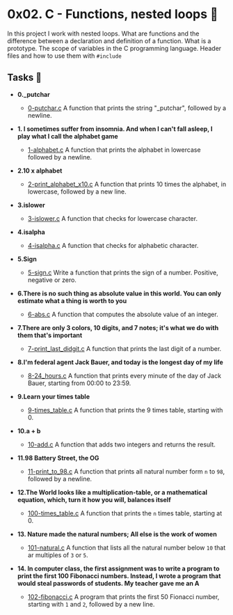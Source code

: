 # 0x02. C - Functions, nested loops :repeat:

In this project I work with nested loops. What are functions and the difference between a declaration and definition of a function. What is a prototype. The scope of variables in the C programming language. Header files and how to use them with `#include`


## Tasks 📜

- **0.\_putchar**
  - [0-putchar.c](https://github.com/ChrissLind/holbertonschool-low_level_programming/blob/main/0x02-functions_nested_loops/0-putchar.c) A function that prints the string "\_putchar", followed by a newline.


- **1.  I sometimes suffer from insomnia. And when I can't fall asleep, I play what I call the alphabet game**
  - [1-alphabet.c](https://github.com/ChrissLind/holbertonschool-low_level_programming/blob/main/0x02-functions_nested_loops/1-alphabet.c) A function that prints the alphabet in lowercase followed by a newline.


- **2.10 x alphabet**
  - [2-print_alphabet_x10.c](https://github.com/ChrissLind/holbertonschool-low_level_programming/blob/main/0x02-functions_nested_loops/2-print_alphabet_x10.c) A function that prints 10 times the alphabet, in lowercase, followed by a new line.


- **3.islower**
  - [3-islower.c](https://github.com/ChrissLind/holbertonschool-low_level_programming/blob/main/0x02-functions_nested_loops/3-islower.c) A function that checks for lowercase character.


- **4.isalpha**
  - [4-isalpha.c](https://github.com/ChrissLind/holbertonschool-low_level_programming/blob/main/0x02-functions_nested_loops/4-isalpha.c) A function that checks for alphabetic character.


- **5.Sign**
  - [5-sign.c](https://github.com/ChrissLind/holbertonschool-low_level_programming/blob/main/0x02-functions_nested_loops/5-sign.c) Write a function that prints the sign of a number. Positive, negative or zero.


- **6.There is no such thing as absolute value in this world. You can only estimate what a thing is worth to you**
  - [6-abs.c](https://github.com/ChrissLind/holbertonschool-low_level_programming/blob/main/0x02-functions_nested_loops/6-abs.c) A function that computes the absolute value of an integer.


- **7.There are only 3 colors, 10 digits, and 7 notes; it's what we do with them that's important**
  - [7-print_last_didgit.c](https://github.com/ChrissLind/holbertonschool-low_level_programming/blob/main/0x02-functions_nested_loops/7-print_last_digit.c) A function that prints the last digit of a number.


- **8.I'm federal agent Jack Bauer, and today is the longest day of my life**
  - [8-24_hours.c](https://github.com/ChrissLind/holbertonschool-low_level_programming/blob/main/0x02-functions_nested_loops/8-24_hours.c) A function that prints every minute of the day of Jack Bauer, starting from 00:00 to 23:59.


- **9.Learn your times table**
  - [9-times_table.c](https://github.com/ChrissLind/holbertonschool-low_level_programming/blob/main/0x02-functions_nested_loops/9-times_table.c) A function that prints the 9 times table, starting with 0.


- **10.a + b**
  - [10-add.c](https://github.com/ChrissLind/holbertonschool-low_level_programming/blob/main/0x02-functions_nested_loops/10-add.c) A function that adds two integers and returns the result.


- **11.98 Battery Street, the OG**
  - [11-print_to_98.c](https://github.com/ChrissLind/holbertonschool-low_level_programming/blob/main/0x02-functions_nested_loops/11-print_to_98.c) A function that prints all natural number form `n` to `98`, followed by a newline.


- **12.The World looks like a multiplication-table, or a mathematical equation, which, turn it how you will, balances itself**
  - [100-times_table.c](https://github.com/ChrissLind/holbertonschool-low_level_programming/blob/main/0x02-functions_nested_loops/100-times_table.c) A function that prints the `n` times table, starting at 0.


- **13. Nature made the natural numbers; All else is the work of women**
  - [101-natural.c](https://github.com/ChrissLind/holbertonschool-low_level_programming/blob/main/0x02-functions_nested_loops/101-natural.c) A function that lists all the natural number below `10` that ar multiples of `3` or `5`.


- **14. In computer class, the first assignment was to write a program to print the first 100 Fibonacci numbers. Instead, I wrote a program that would steal passwords of students. My teacher gave me an A**
  - [102-fibonacci.c](https://github.com/ChrissLind/holbertonschool-low_level_programming/blob/main/0x02-functions_nested_loops/102-fibonacci.c) A program that prints the first 50 Fionacci number, starting with `1` and `2`, followed by a new line.
